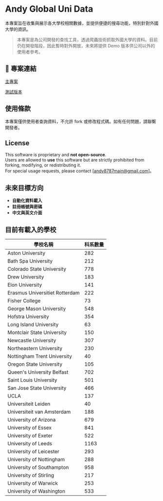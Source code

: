 # Andy Global Uni Data

本專案旨在收集與展示各大學校相關數據，並提供便捷的搜尋功能，特別針對外國大學的資訊。

> 本專案是為公司開發的查找工具，透過爬蟲技術抓取外國大學的資料。目前仍在開發階段，因此暫時對外開放，未來將提供 Demo 版本供公司以外的使用者參考。

## 📌 專案連結

[主專案](https://andy-globalunidata.github.io/main_project)

[測試版本](https://andy-globalunidata.github.io/test_project)

## 使用條款

本專案僅供使用者查詢資料，不允許 fork 或修改程式碼。如有任何問題，請聯繫開發者。

## License

This software is proprietary and **not open-source**.  
Users are allowed to **use** this software but are strictly prohibited from forking, modifying, or redistributing it.  
For special usage requests, please contact [andy8787main@gmail.com]。

## 未來目標方向

- **自動化資料載入**
- **註冊帳號與密碼**
- **中文與英文介面**

## 目前有載入的學校

| 學校名稱                          | 科系數量 |
|-----------------------------------|----------|
| Aston University                    | 282| 
| Bath Spa University                 | 212| 
| Colorado State University           | 778| 
| Drew University                     | 183| 
| Elon University                     | 141| 
| Erasmus Universitiet Rotterdam      | 222| 
| Fisher College                      |  73| 
| George Mason University             | 548| 
| Hofstra University                  | 354| 
| Long Island University              |  63| 
| Montclair State University          | 150| 
| Newcastle University                | 307| 
| Northeastern University             | 230| 
| Nottingham Trent University         |  40| 
| Oregon State University             | 105| 
| Queen's University Belfast          | 702| 
| Saint Louis University              | 501| 
| San Jose State University           | 466| 
| UCLA                                | 137| 
| Universiteit Leiden                 |  40| 
| Universiteit van Amsterdam          | 188| 
| University of Arizona               | 679| 
| University of Essex                 | 841| 
| University of Exeter                | 522| 
| University of Leeds                 |1163| 
| University of Leicester             | 293| 
| University of Nottingham            | 288| 
| University of Southampton           | 958| 
| University of Stirling              | 217| 
| University of Warwick               | 253| 
| University of Washington            | 533| 